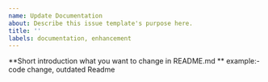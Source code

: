 ```yaml
---
name: Update Documentation
about: Describe this issue template's purpose here.
title: ''
labels: documentation, enhancement
---
```


**Short introduction what you want to change in README.md **
example:- code change, outdated Readme
